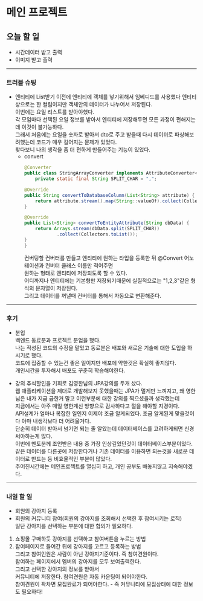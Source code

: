 # 메인 프로젝트
## 오늘 할 일
- 시간데이터 받고 출력
- 이미지 받고 출력

---

### 트러블 슈팅
- 엔티티에 List받기
이전에 엔티티에 객체를 넣기위해서 임베디드를 사용했다 엔티티상으로는 한 컬럼이지만 객체안의 데이터가 나누어서 저장된다.  
이번에는 요일 리스트를 받아야했다.  
각 모임마다 선택된 요일 정보를 받아서 엔티티에 저장해두면 모든 과정이 편해지는데 이것이 불가능하다.  
그래서 처음에는 요일을 숫자로 받아서 dto로 주고 받을때 다시 데이터로 파싱해보려했는데 코드가 매우 길어지는 문제가 있었다.  
찾다보니 나의 생각을 좀 더 편하게 만들어주는 기능이 있었다.  
    - convert
        ```java
        @Converter
        public class StringArrayConverter implements AttributeConverter<List<String>, String> {
            private static final String SPLIT_CHAR = ",";

        @Override
        public String convertToDatabaseColumn(List<String> attribute) {
            return attribute.stream().map(String::valueOf).collect(Collectors.joining(SPLIT_CHAR));
        }

        @Override
        public List<String> convertToEntityAttribute(String dbData) {
            return Arrays.stream(dbData.split(SPLIT_CHAR))
                    .collect(Collectors.toList());
        }
        }
        ```
        컨버팅할 컨버터를 만들고 엔티티에 원하는 타입을 등록한 뒤 @Convert 어노테이션과 컨버터 클래스 이름만 적어주면  
        원하는 형태로 엔티티에 저장되도록 할 수 있다.  
        어디까지나 엔티티에는 기본형만 저장되기때문에 실질적으로는 "1,2,3"같은 형식의 문자열이 저장된다.  
        그리고 데이터를 꺼낼때 컨버터를 통해서 자동으로 변환해준다.

---

### 후기
- 분업  
백엔드 동료분과 프로젝트 분업을 했다.  
나는 작성된 코드의 수정을 맡았고 동료분은 배포와 새로운 기술에 대한 도입을 하시기로 했다.  
코드에 집중할 수 있는건 좋은 일이지만 배포에 약한것은 확실히 좋지않다.  
개인시간을 투자해서 배포도 꾸준히 학습해야한다.

- 강의
추석할인을 기회로 김영한님의 JPA강의를 두개 샀다.  
웹 애플리케이션을 제대로 개발해보지 못했을때는 JPA가 멀게만 느껴지고, 왜 영한님은 내가 지금 급한거 말고 이런부분에 대한 강의를 찍으셨을까 생각했는데  
지금에서는 아주 매일 영한계신 방향으로 감사하다고 절을 해야할 지경이다.  
API설계가 얼마나 복잡한 일인지 이제야 조금 알게되었다. 조금 알게된게 맞을것이다 아마 내생각보다 더 어려울거다.  
단순히 데이터 받아서 넘기면 되는 줄 알았는데 데이터베이스를 고려하게되면 신경써야하는게 많다.  
이번에 멘토분께 조언받은 내용 중 가장 인상깊었던것이 데이터베이스부분이었다.  
같은 데이터를 다른곳에 저장한다거나 기존 데이터를 이용하면 되는것을 새로운 데이터로 만드는 등 비효율적인 부분이 많았다.  
주어진시간에는 메인프로젝트를 열심히 하고, 개인 공부도 빼놓지않고 지속해야겠다. 

---

### 내일 할 일
- 회원의 강아지 등록  
- 회원의 커뮤니티 참여(회원의 강아지를 조회해서 선택한 후 참여시키는 로직)  
일단 강아지를 선택하는 부분에 대한 합의가 필요하다.  
1. 쇼핑몰 구매하듯 강아지를 선택하고 참여버튼을 누르는 방법
2. 참여페이지로 들어간 뒤에 강아지를 고르고 등록하는 방법  
그리고 참여인원은 사람이 아닌 강아지기준이다. 즉 참여견원이다.  
참여하는 페이지에서 멤버의 강아지를 모두 보여출력한다.  
그리고 선택한 강아지의 정보를 받아서  
커뮤니티에 저장한다. 참여견원은 자동 카운팅이 되어야한다.  
참여견원이 꽉차면 모집완료가 되어야한다. - 즉 커뮤니티에 모집상태에 대한 정보도 필요하다!
